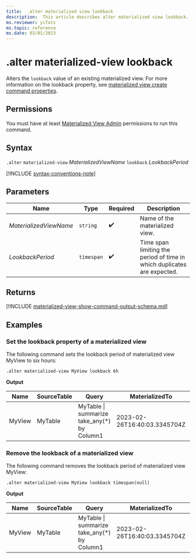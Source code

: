 ```yaml
---
title:  .alter materialized view lookback
description:  This article describes alter materialized view lookback.
ms.reviewer: yifats
ms.topic: reference
ms.date: 03/01/2023
---
```

# .alter materialized-view lookback

Alters the `lookback` value of an existing materialized view. For more information on the lookback property, see [materialized view create command properties](materialized-view-create.md#supported-properties).

## Permissions

You must have at least [Materialized View Admin](../access-control/role-based-access-control.md) permissions to run this command.

## Syntax

`.alter` `materialized-view` *MaterializedViewName* `lookback` *LookbackPeriod*

[!INCLUDE [syntax-conventions-note](../../includes/syntax-conventions-note.md)]

## Parameters

| Name                   | Type     | Required | Description                                                                   |
|------------------------|----------|----------|-------------------------------------------------------------------------------|
| *MaterializedViewName* | `string` |  :heavy_check_mark:  | Name of the materialized view.                                                |
| *LookbackPeriod*       | `timespan` |  :heavy_check_mark:  | Time span limiting the period of time in which duplicates are expected.       |

## Returns

[!INCLUDE [materialized-view-show-command-output-schema.md](../../includes/materialized-view-show-command-output-schema.md)]

## Examples

### Set the lookback property of a materialized view

The following command sets the lookback period of materialized view MyView to six hours:

```kusto
.alter materialized-view MyView lookback 6h
```

**Output**

| Name   | SourceTable | Query                                       | MaterializedTo                   | LastRun                      | LastRunResult | IsHealthy | IsEnabled | Folder           | DocString | AutoUpdateSchema | EffectiveDateTime            | Lookback   |
|--------|-------------|---------------------------------------------|----------------------------------|------------------------------|---------------|-----------|-----------|------------------|-----------|------------------|------------------------------|------------|
| MyView | MyTable     | MyTable \| summarize take_any(*) by Column1 | 2023-02-26T16:40:03.3345704Z     | 2023-02-26T16:44:15.9033667Z | Completed     | true      | true      |                  |           | true             | 2023-02-23T14:01:42.5172342Z | 6:00:00:00 |

### Remove the lookback of a materialized view

The following command removes the lookback period of materialized view MyView:

```kusto
.alter materialized-view MyView lookback timespan(null)
```

**Output**

| Name   | SourceTable | Query                                       | MaterializedTo                   | LastRun                      | LastRunResult | IsHealthy | IsEnabled | Folder           | DocString | AutoUpdateSchema | EffectiveDateTime            | Lookback   |
|--------|-------------|---------------------------------------------|----------------------------------|------------------------------|---------------|-----------|-----------|------------------|-----------|------------------|------------------------------|------------|
| MyView | MyTable     | MyTable \| summarize take_any(*) by Column1 | 2023-02-26T16:40:03.3345704Z     | 2023-02-26T16:44:15.9033667Z | Completed     | true      | true      |                  |           | true             | 2023-02-23T14:01:42.5172342Z |            |
